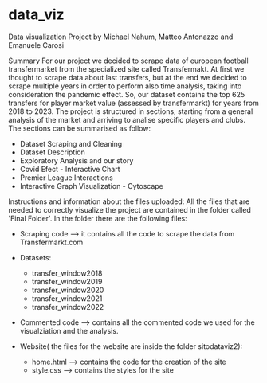 # data_viz
Data visualization Project by Michael Nahum, Matteo Antonazzo and Emanuele Carosi

Summary 
For our project we decided to scrape data of european football transfermarket from the specialized site called Transfermakt. At first we thought to scrape data about last transfers, but at the end we decided to scrape multiple years in order to perform also time analysis, taking into consideration the pandemic effect. So, our dataset contains the top 625 transfers for player market value (assessed by transfermarkt) for years from 2018 to 2023. 
The project is structured in sections, starting from a general analysis of the market and arriving to analise specific players and clubs.
The sections can be summarised as follow:
- Dataset Scraping and Cleaning
- Dataset Description
- Exploratory Analysis and our story
- Covid Efect - Interactive Chart
- Premier League Interactions
- Interactive Graph Visualization - Cytoscape

Instructions and information about the files uploaded:
All the files that are needed to correctly visualize the project are contained in the folder called 'Final Folder'.
In the folder there are the following files:
- Scraping code --> it contains all the code to scrape the data from Transfermarkt.com

- Datasets:
  - transfer_window2018
  - transfer_window2019
  - transfer_window2020
  - transfer_window2021
  - transfer_window2022

- Commented code --> contains all the commented code we used for the visualziation and the analysis.

- Website( the files for the website are inside the folder sitodataviz2):
  - home.html --> contains the code for the creation of the site 
  - style.css --> contains the styles for the site


